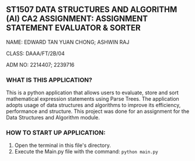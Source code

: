 ## ST1507 DATA STRUCTURES AND ALGORITHM (AI) CA2 ASSIGNMENT: ASSIGNMENT STATEMENT EVALUATOR & SORTER

NAME: EDWARD TAN YUAN CHONG; ASHWIN RAJ

CLASS: DAAA/FT/2B/04

ADM NO: 2214407; 2239716

### WHAT IS THIS APPLICATION?
This is a python application that allows users to evaluate, store and sort mathematical expression statements using Parse Trees. The application adopts usage of data structures and algorithms to improve its efficiency, performance and structure. This project was done for an assignment for the Data Structures and Algorithm module.

### HOW TO START UP APPLICATION:
1. Open the terminal in this file's directory.
2. Execute the Main.py file with the command: `python main.py`
   
